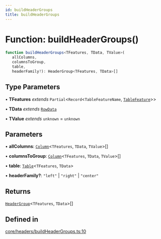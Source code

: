 ```yaml
---
id: buildHeaderGroups
title: buildHeaderGroups
---
```


# Function: buildHeaderGroups()

```ts
function buildHeaderGroups<TFeatures, TData, TValue>(
   allColumns, 
   columnsToGroup, 
   table, 
   headerFamily?): HeaderGroup<TFeatures, TData>[]
```

## Type Parameters

• **TFeatures** *extends* `Partial`\<`Record`\<`TableFeatureName`, [`TableFeature`](../interfaces/tablefeature.md)\>\>

• **TData** *extends* [`RowData`](../type-aliases/rowdata.md)

• **TValue** *extends* `unknown` = `unknown`

## Parameters

• **allColumns**: [`Column`](../type-aliases/column.md)\<`TFeatures`, `TData`, `TValue`\>[]

• **columnsToGroup**: [`Column`](../type-aliases/column.md)\<`TFeatures`, `TData`, `TValue`\>[]

• **table**: [`Table`](../type-aliases/table.md)\<`TFeatures`, `TData`\>

• **headerFamily?**: `"left"` \| `"right"` \| `"center"`

## Returns

[`HeaderGroup`](../interfaces/headergroup.md)\<`TFeatures`, `TData`\>[]

## Defined in

[core/headers/buildHeaderGroups.ts:10](https://github.com/TanStack/table/blob/main/packages/table-core/src/core/headers/buildHeaderGroups.ts#L10)
